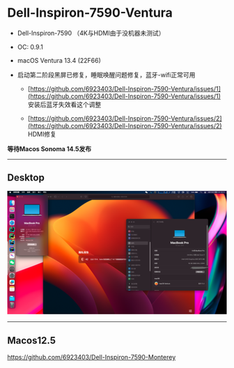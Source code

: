 # Dell-Inspiron-7590-Ventura

- Dell-Inspiron-7590 （4K与HDMI由于没机器未测试）
 
- OC: 0.9.1
 
- macOS Ventura 13.4 (22F66)
 
- 启动第二阶段黑屏已修复，睡眠唤醒问题修复，蓝牙-wifi正常可用
 
  - [https://github.com/6923403/Dell-Inspiron-7590-Ventura/issues/1](https://github.com/6923403/Dell-Inspiron-7590-Ventura/issues/1) 安装后蓝牙失效看这个调整
   
  - [https://github.com/6923403/Dell-Inspiron-7590-Ventura/issues/2](https://github.com/6923403/Dell-Inspiron-7590-Ventura/issues/2) HDMI修复

**等待Macos Sonoma 14.5发布**

---

## Desktop

![dk](./img/dk.png)

---

## Macos12.5 

https://github.com/6923403/Dell-Inspiron-7590-Monterey

